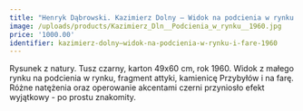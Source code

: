 ```yaml
---
title: "Henryk Dąbrowski. Kazimierz Dolny – Widok na podcienia w rynku i farę (1960)"
image: /uploads/products/Kazimierz_Dln__Podcienia_w_rynku__1960.jpg
price: '1000.00'
identifier: kazimierz-dolny–widok-na-podcienia-w-rynku-i-fare-1960
---
```


Rysunek z natury. Tusz czarny, karton 49x60 cm, rok 1960. Widok z małego rynku na podcienia w rynku, fragment attyki, kamienicę Przybyłów i na farę. Różne natężenia oraz operowanie akcentami czerni przyniosło efekt wyjątkowy - po prostu znakomity.